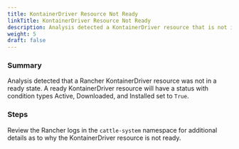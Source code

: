 ```yaml
---
title: KontainerDriver Resource Not Ready
linkTitle: KontainerDriver Resource Not Ready
description: Analysis detected a KontainerDriver resource that is not in a ready state.
weight: 5
draft: false
---
```


### Summary
Analysis detected that a Rancher KontainerDriver resource was not in a ready state.
A ready KontainerDriver resource will have a status with condition types Active, Downloaded, and Installed set to `True`.

### Steps
Review the Rancher logs in the `cattle-system` namespace for additional details as to why the KontainerDriver resource is
not ready.

